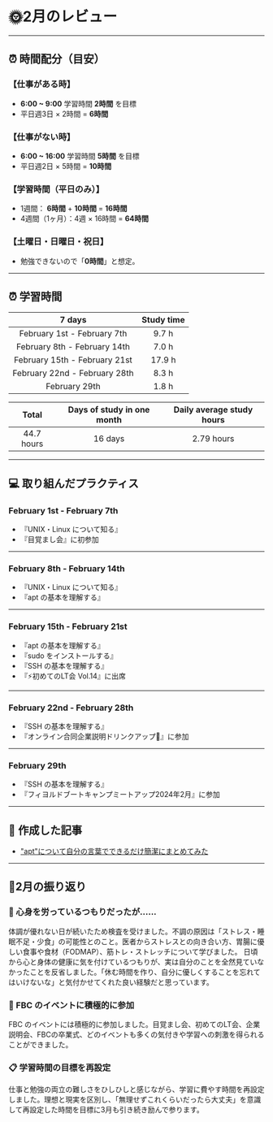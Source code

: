 # 🌞2月のレビュー
---

## ⏰ 時間配分（目安）
### 【仕事がある時】
- **6:00 ~ 9:00** 学習時間 **2時間** を目標
- 平日週3日 × 2時間 = **6時間**

### 【仕事がない時】
- **6:00 ~ 16:00** 学習時間 **5時間** を目標
- 平日週2日 × 5時間 = **10時間**

### 【学習時間（平日のみ）】
- 1週間： **6時間** + **10時間** = **16時間**
- 4週間（1ヶ月）：4週 × 16時間 = **64時間**

### 【土曜日・日曜日・祝日】
- 勉強できないので「**0時間**」と想定。

---

## ⏰ 学習時間
| 7 days | Study time |
| :---: | :---: |
| February 1st - February 7th | 9.7 h |
| February 8th - February 14th | 7.0 h |
| February 15th - February 21st | 17.9 h |
| February 22nd - February 28th | 8.3 h |
| February 29th | 1.8 h |

| Total | Days of study in one month | Daily average study hours |
| :---: | :---: | :---: |
| 44.7 hours | 16 days | 2.79 hours |
---


## 💻 取り組んだプラクティス
### February 1st - February 7th 
- 『UNIX・Linux について知る』
- 『目覚まし会』に初参加
---


### February 8th - February 14th
- 『UNIX・Linux について知る』
- 『apt の基本を理解する』 
---


### February 15th - February 21st
- 『apt の基本を理解する』
- 『sudo をインストールする』
- 『SSH の基本を理解する』
- 『⚡️初めてのLT会 Vol.14』に出席
---


### February 22nd - February 28th
- 『SSH の基本を理解する』
- 『オンライン合同企業説明ドリンクアップ🍺』に参加
---


### February 29th
- 『SSH の基本を理解する』
- 『フィヨルドブートキャンプミートアップ2024年2月』に参加
---


## 📰 作成した記事
- ["apt"について自分の言葉でできるだけ簡潔にまとめてみた](https://yswengineer.hatenablog.com/)
---


## 🕺2月の振り返り
### 🤢 心身を労っているつもりだったが......
体調が優れない日が続いたため検査を受けました。不調の原因は「ストレス・睡眠不足・少食」の可能性とのこと。医者からストレスとの向き合い方、胃腸に優しい食事や食材（FODMAP）、筋トレ・ストレッチについて学びました。
日頃から心と身体の健康に気を付けているつもりが、実は自分のことを全然見ていなかったことを反省しました。「休む時間を作り、自分に優しくすることを忘れてはいけないな」と気付かせてくれた良い経験だと思っています。

### 🕺 FBC のイベントに積極的に参加
FBC のイベントには積極的に参加しました。目覚まし会、初めてのLT会、企業説明会、FBCの卒業式、どのイベントも多くの気付きや学習への刺激を得られることができました。

### 📋 学習時間の目標を再設定
仕事と勉強の両立の難しさをひしひしと感じながら、学習に費やす時間を再設定しました。理想と現実を区別し、「無理せずこれくらいだったら大丈夫」を意識して再設定した時間を目標に3月も引き続き励んで参ります。
